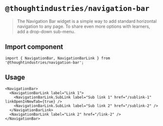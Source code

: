 # `@thoughtindustries/navigation-bar`

> The Navigation Bar widget is a simple way to add standard horizontal navigation to any page. To share even more options with learners, add a drop-down sub-menu.

## Import component

```
import { NavigationBar, NavigationBarLink } from '@thoughtindustries/navigation-bar';
```

## Usage

```
<NavigationBar>
  <NavigationBarLink label="Link 1">
    <NavigationBarLink.SubLink label="Sub link 1" href="/sublink-1" linkOpenInNewTab={true} />
    <NavigationBarLink.SubLink label="Sub link 2" href="/sublink-2" />
  </NavigationBarLink>
  <NavigationBarLink label="Link 2" href="/link-2" />
</NavigationBar>
```

